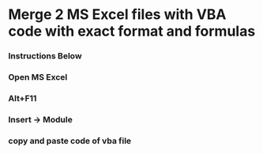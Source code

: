 # Merge 2 MS Excel files with VBA code with exact format and formulas

### Instructions Below
### Open MS Excel
### Alt+F11
### Insert -> Module
### copy and paste code of vba file
